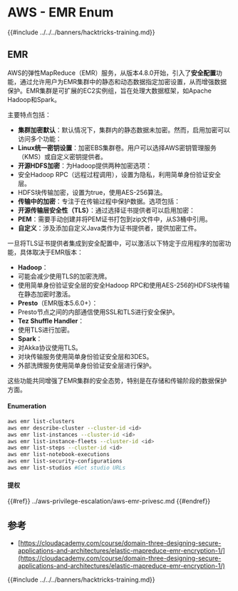 # AWS - EMR Enum

{{#include ../../../banners/hacktricks-training.md}}

## EMR

AWS的弹性MapReduce（EMR）服务，从版本4.8.0开始，引入了**安全配置**功能，通过允许用户为EMR集群中的静态和动态数据指定加密设置，从而增强数据保护。EMR集群是可扩展的EC2实例组，旨在处理大数据框架，如Apache Hadoop和Spark。

主要特点包括：

- **集群加密默认**：默认情况下，集群内的静态数据未加密。然而，启用加密可以访问多个功能：
- **Linux统一密钥设置**：加密EBS集群卷。用户可以选择AWS密钥管理服务（KMS）或自定义密钥提供者。
- **开源HDFS加密**：为Hadoop提供两种加密选项：
- 安全Hadoop RPC（远程过程调用），设置为隐私，利用简单身份验证安全层。
- HDFS块传输加密，设置为true，使用AES-256算法。
- **传输中的加密**：专注于在传输过程中保护数据。选项包括：
- **开源传输层安全性（TLS）**：通过选择证书提供者可以启用加密：
- **PEM**：需要手动创建并将PEM证书打包到zip文件中，从S3桶中引用。
- **自定义**：涉及添加自定义Java类作为证书提供者，提供加密工件。

一旦将TLS证书提供者集成到安全配置中，可以激活以下特定于应用程序的加密功能，具体取决于EMR版本：

- **Hadoop**：
- 可能会减少使用TLS的加密洗牌。
- 使用简单身份验证安全层的安全Hadoop RPC和使用AES-256的HDFS块传输在静态加密时激活。
- **Presto**（EMR版本5.6.0+）：
- Presto节点之间的内部通信使用SSL和TLS进行安全保护。
- **Tez Shuffle Handler**：
- 使用TLS进行加密。
- **Spark**：
- 对Akka协议使用TLS。
- 对块传输服务使用简单身份验证安全层和3DES。
- 外部洗牌服务使用简单身份验证安全层进行保护。

这些功能共同增强了EMR集群的安全态势，特别是在存储和传输阶段的数据保护方面。

#### Enumeration
```bash
aws emr list-clusters
aws emr describe-cluster --cluster-id <id>
aws emr list-instances --cluster-id <id>
aws emr list-instance-fleets --cluster-id <id>
aws emr list-steps --cluster-id <id>
aws emr list-notebook-executions
aws emr list-security-configurations
aws emr list-studios #Get studio URLs
```
#### 提权

{{#ref}}
../aws-privilege-escalation/aws-emr-privesc.md
{{#endref}}

## 参考

- [https://cloudacademy.com/course/domain-three-designing-secure-applications-and-architectures/elastic-mapreduce-emr-encryption-1/](https://cloudacademy.com/course/domain-three-designing-secure-applications-and-architectures/elastic-mapreduce-emr-encryption-1/)

{{#include ../../../banners/hacktricks-training.md}}
